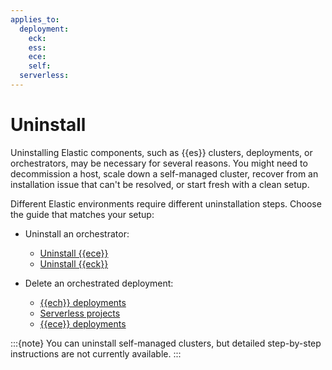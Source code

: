 ```yaml
---
applies_to:
  deployment:
    eck: 
    ess: 
    ece: 
    self: 
  serverless:
---
```


# Uninstall

Uninstalling Elastic components, such as {{es}} clusters, deployments, or orchestrators, may be necessary for several reasons. You might need to decommission a host, scale down a self-managed cluster, recover from an 
installation issue that can't be resolved, or start fresh with a clean setup.

Different Elastic environments require different uninstallation steps. Choose the guide that matches your setup:

* Uninstall an orchestrator:
  * [Uninstall {{ece}}](/deploy-manage/uninstall/uninstall-elastic-cloud-enterprise.md)
  * [Uninstall {{eck}}](/deploy-manage/uninstall/uninstall-elastic-cloud-on-kubernetes.md)

* Delete an orchestrated deployment:
  * [{{ech}} deployments](/deploy-manage/uninstall/delete-a-cloud-deployment.md#elastic-cloud-hosted)
  * [Serverless projects](/deploy-manage/uninstall/delete-a-cloud-deployment.md#serverless)
  * [{{ece}} deployments](/deploy-manage/uninstall/delete-a-cloud-deployment.md#ece)

:::{note}
You can uninstall self-managed clusters, but detailed step-by-step instructions are not currently available.
:::

